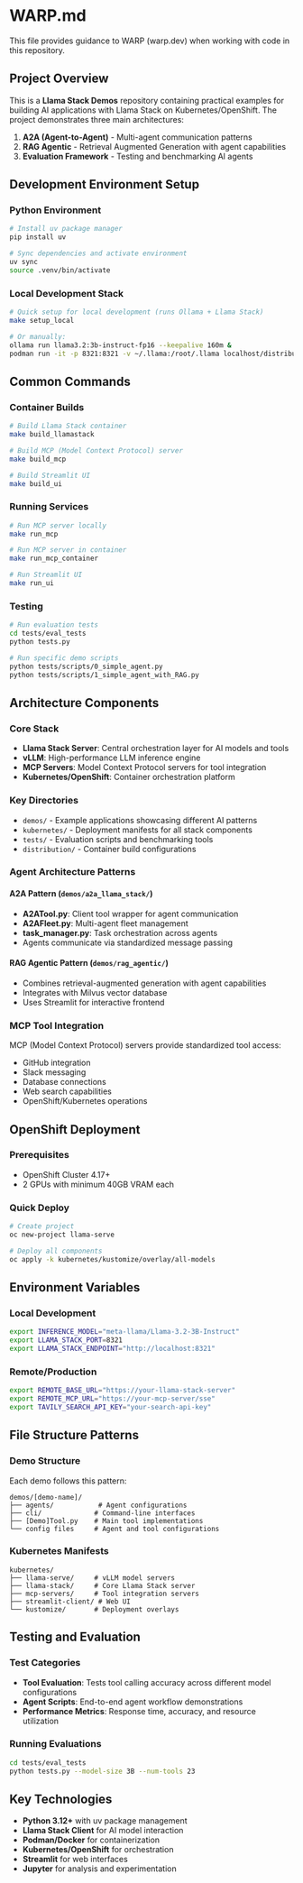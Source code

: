# WARP.md

This file provides guidance to WARP (warp.dev) when working with code in this repository.

## Project Overview

This is a **Llama Stack Demos** repository containing practical examples for building AI applications with Llama Stack on Kubernetes/OpenShift. The project demonstrates three main architectures:

1. **A2A (Agent-to-Agent)** - Multi-agent communication patterns
2. **RAG Agentic** - Retrieval Augmented Generation with agent capabilities  
3. **Evaluation Framework** - Testing and benchmarking AI agents

## Development Environment Setup

### Python Environment
```bash
# Install uv package manager
pip install uv

# Sync dependencies and activate environment
uv sync
source .venv/bin/activate
```

### Local Development Stack
```bash
# Quick setup for local development (runs Ollama + Llama Stack)
make setup_local

# Or manually:
ollama run llama3.2:3b-instruct-fp16 --keepalive 160m &
podman run -it -p 8321:8321 -v ~/.llama:/root/.llama localhost/distribution-ollama:0.2.7 --port 8321 --env INFERENCE_MODEL="meta-llama/Llama-3.2-3B-Instruct" --env OLLAMA_URL=http://host.containers.internal:11434
```

## Common Commands

### Container Builds
```bash
# Build Llama Stack container
make build_llamastack

# Build MCP (Model Context Protocol) server
make build_mcp

# Build Streamlit UI
make build_ui
```

### Running Services
```bash
# Run MCP server locally
make run_mcp

# Run MCP server in container
make run_mcp_container

# Run Streamlit UI
make run_ui
```

### Testing
```bash
# Run evaluation tests
cd tests/eval_tests
python tests.py

# Run specific demo scripts
python tests/scripts/0_simple_agent.py
python tests/scripts/1_simple_agent_with_RAG.py
```

## Architecture Components

### Core Stack
- **Llama Stack Server**: Central orchestration layer for AI models and tools
- **vLLM**: High-performance LLM inference engine
- **MCP Servers**: Model Context Protocol servers for tool integration
- **Kubernetes/OpenShift**: Container orchestration platform

### Key Directories
- `demos/` - Example applications showcasing different AI patterns
- `kubernetes/` - Deployment manifests for all stack components
- `tests/` - Evaluation scripts and benchmarking tools
- `distribution/` - Container build configurations

### Agent Architecture Patterns

#### A2A Pattern (`demos/a2a_llama_stack/`)
- **A2ATool.py**: Client tool wrapper for agent communication
- **A2AFleet.py**: Multi-agent fleet management
- **task_manager.py**: Task orchestration across agents
- Agents communicate via standardized message passing

#### RAG Agentic Pattern (`demos/rag_agentic/`)
- Combines retrieval-augmented generation with agent capabilities
- Integrates with Milvus vector database
- Uses Streamlit for interactive frontend

### MCP Tool Integration
MCP (Model Context Protocol) servers provide standardized tool access:
- GitHub integration
- Slack messaging
- Database connections
- Web search capabilities
- OpenShift/Kubernetes operations

## OpenShift Deployment

### Prerequisites
- OpenShift Cluster 4.17+
- 2 GPUs with minimum 40GB VRAM each

### Quick Deploy
```bash
# Create project
oc new-project llama-serve

# Deploy all components
oc apply -k kubernetes/kustomize/overlay/all-models
```

## Environment Variables

### Local Development
```bash
export INFERENCE_MODEL="meta-llama/Llama-3.2-3B-Instruct"
export LLAMA_STACK_PORT=8321
export LLAMA_STACK_ENDPOINT="http://localhost:8321"
```

### Remote/Production
```bash
export REMOTE_BASE_URL="https://your-llama-stack-server"
export REMOTE_MCP_URL="https://your-mcp-server/sse"
export TAVILY_SEARCH_API_KEY="your-search-api-key"
```

## File Structure Patterns

### Demo Structure
Each demo follows this pattern:
```
demos/[demo-name]/
├── agents/           # Agent configurations
├── cli/             # Command-line interfaces  
├── [Demo]Tool.py    # Main tool implementations
└── config files     # Agent and tool configurations
```

### Kubernetes Manifests
```
kubernetes/
├── llama-serve/     # vLLM model servers
├── llama-stack/     # Core Llama Stack server
├── mcp-servers/     # Tool integration servers
├── streamlit-client/ # Web UI
└── kustomize/       # Deployment overlays
```

## Testing and Evaluation

### Test Categories
- **Tool Evaluation**: Tests tool calling accuracy across different model configurations
- **Agent Scripts**: End-to-end agent workflow demonstrations
- **Performance Metrics**: Response time, accuracy, and resource utilization

### Running Evaluations
```bash
cd tests/eval_tests
python tests.py --model-size 3B --num-tools 23
```

## Key Technologies
- **Python 3.12+** with uv package management
- **Llama Stack Client** for AI model interaction
- **Podman/Docker** for containerization
- **Kubernetes/OpenShift** for orchestration
- **Streamlit** for web interfaces
- **Jupyter** for analysis and experimentation